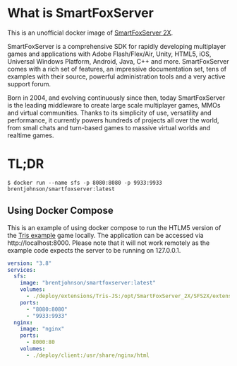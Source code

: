 # What is SmartFoxServer

This is an unofficial docker image of [SmartFoxServer 2X](https://www.smartfoxserver.com/).

SmartFoxServer is a comprehensive SDK for rapidly developing multiplayer games and applications with Adobe Flash/Flex/Air, Unity, HTML5, iOS, Universal Windows Platform, Android, Java, C++ and more.
SmartFoxServer comes with a rich set of features, an impressive documentation set, tens of examples with their source, powerful administration tools and a very active support forum.

Born in 2004, and evolving continuously since then, today SmartFoxServer is the leading middleware to create large scale multiplayer games, MMOs and virtual communities.
Thanks to its simplicity of use, versatility and performance, it currently powers hundreds of projects all over the world, from small chats and turn-based games to massive virtual worlds and realtime games.

# TL;DR

```console
$ docker run --name sfs -p 8080:8080 -p 9933:9933 brentjohnson/smartfoxserver:latest
```

## Using Docker Compose

This is an example of using docker compose to run the HTLM5 version of the [Tris example](http://docs2x.smartfoxserver.com/ExamplesJS/tris) game locally.  The application can be accessed via http://localhost:8000. Please note that it will not work remotely as the example code expects the server to be running on 127.0.0.1.

```yaml
version: "3.8"
services:
  sfs:
    image: "brentjohnson/smartfoxserver:latest"
    volumes:
      - ./deploy/extensions/Tris-JS:/opt/SmartFoxServer_2X/SFS2X/extensions/Tris-JS
    ports:
      - "8080:8080"
      - "9933:9933"
  nginx:
    image: "nginx"
    ports:
      - 8000:80
    volumes:
      - ./deploy/client:/usr/share/nginx/html
```
